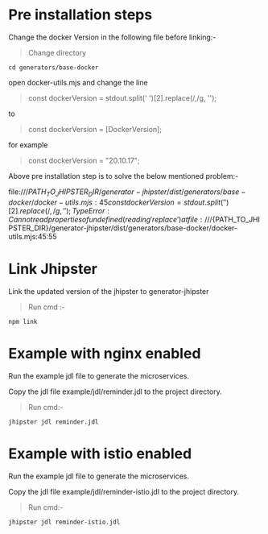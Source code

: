 # Pre installation steps 

Change the docker Version in the following file before linking:-
> Change directory
```
cd generators/base-docker
```

open docker-utils.mjs  and change the line 

> const dockerVersion = stdout.split(' ')[2].replace(/,/g, '');

to 

> const dockerVersion = [DockerVersion]; 

for example 

> const dockerVersion = "20.10.17";

Above pre installation step is to solve the below mentioned problem:-

file:///${PATH_TO_JHIPSTER_DIR}/generator-jhipster/dist/generators/base-docker/docker-utils.mjs:45
            const dockerVersion = stdout.split(' ')[2].replace(/,/g, '');
TypeError: Cannot read properties of undefined (reading 'replace')
    at file:///${PATH_TO_JHIPSTER_DIR}/generator-jhipster/dist/generators/base-docker/docker-utils.mjs:45:55



# Link Jhipster

Link the updated version of the jhipster to generator-jhipster
> Run cmd :-
```
npm link
```

# Example with nginx enabled

Run the example jdl file to generate the microservices.

Copy the jdl file example/jdl/reminder.jdl to the project directory.

> Run cmd:-
```
jhipster jdl reminder.jdl    
```

# Example with istio enabled

Run the example jdl file to generate the microservices.

Copy the jdl file example/jdl/reminder-istio.jdl to the project directory.

> Run cmd:-
```
jhipster jdl reminder-istio.jdl    
```